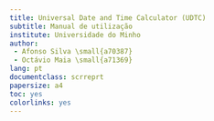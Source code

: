 ```yaml
---
title: Universal Date and Time Calculator (UDTC)
subtitle: Manual de utilização
institute: Universidade do Minho
author:
 - Afonso Silva \small{a70387}
 - Octávio Maia \small{a71369}
lang: pt
documentclass: scrreprt
papersize: a4
toc: yes
colorlinks: yes
---
```

